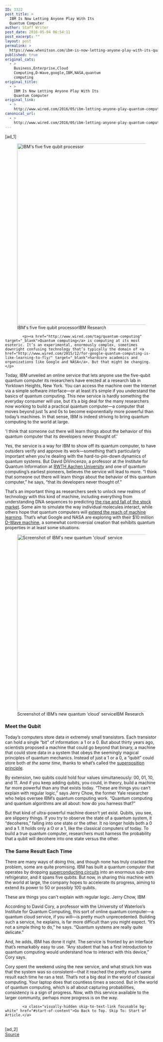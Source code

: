 ```yaml
---
ID: 3322
post_title: >
  IBM Is Now Letting Anyone Play With Its
  Quantum Computer
author: Staff Writer
post_date: 2016-05-04 06:54:11
post_excerpt: ""
layout: post
permalink: >
  https://www.whenitson.com/ibm-is-now-letting-anyone-play-with-its-quantum-computer/
published: true
original_cats:
  - >
    Business,Enterprise,Cloud
    Computing,D-Wave,google,IBM,NASA,quantum
    computing
original_title:
  - >
    IBM Is Now Letting Anyone Play With Its
    Quantum Computer
original_link:
  - >
    http://www.wired.com/2016/05/ibm-letting-anyone-play-quantum-computer/
canonical_url:
  - >
    http://www.wired.com/2016/05/ibm-letting-anyone-play-quantum-computer/
---
```

 [ad_1]
<br><div id=""><div id="small-art" data-share="">
				<figure attachment_2011507="" class="carve wp-caption portrait alignnone  relative" data-js=""><a href="https://www.wired.com/wp-content/uploads/2016/05/ibm-five-qubit-processor_26093923343_o.jpg"><img data-pin-description="IBM Is Now Letting Anyone Play With Its Quantum Computer" src="http://www.whenitson.com/wp-content/uploads/2016/05/IBM-Is-Now-Letting-Anyone-Play-With-Its-Quantum-Computer.jpg" alt="IBM's five five qubit processor" width="582" height="597" class="size-default-top-art wp-image-2011507"/></a><figcaption class="wp-caption-text link-underline">IBM's five five qubit processor<span class="credit link-underline-sm"><span aria-hidden="true" class="ui ui-photo inline-block ui-credit relative opacity-6 marg-r-sm marg-l-sm"/>IBM Research</span></figcaption></figure></div>

			<p><a href="http://www.wired.com/tag/quantum-computing" target="_blank">Quantum computing</a> is computing at its most esoteric. It’s an experimental, enormously complex, sometimes downright confusing technology that’s typically the domain of <a href="http://www.wired.com/2015/12/for-google-quantum-computing-is-like-learning-to-fly/" target="_blank">hardcore academics and organizations like Google and NASA</a>. But that might be changing.</p>
<p>Today, IBM unveiled an online service that lets anyone use the five-qubit quantum computer its researchers have erected at a research lab in Yorktown Heights, New York. You can access the machine over the Internet via a simple software interface—or at least it’s simple if you understand the basics of quantum computing. This new service is hardly something the everyday consumer will use, but it’s a big deal for the many researchers now working to build a practical quantum computer—a computer that moves beyond just 1s and 0s to become exponentially more powerful than today’s machines. In that sense, IBM is indeed striving to bring quantum computing to the world at large.</p>
<p data-js="fader" class="pullquote carve fader">
	'I think that someone out there will learn things about the behavior of this quantum computer that its developers never thought of.'	<span class="attribution"/>
</p>

<p>Yes, the service is a way for IBM to show off its quantum computer, to have outsiders verify and approve its work—something that’s particularly important when you’re dealing with the hard-to-pin-down dynamics of quantum systems. But David DiVincenzo, a professor at the Institute for Quantum Information at <a href="https://en.wikipedia.org/wiki/RWTH_Aachen_University" target="_blank">RWTH Aachen University</a> and one of quantum computing’s earliest pioneers, believes the service will lead to more. “I think that someone out there will learn things about the behavior of this quantum computer,” he says, “that its developers never thought of.”</p>
<p>That’s an important thing as researchers seek to unlock new realms of technology with this kind of machine, including everything from understanding DNA sequences to predicting <a href="http://www.afr.com/technology/quantum-computers-entice-wall-street-with-promise-of-higher-returns-20151209-glk1kx">the rise and fall of the stock market</a>. Some aim to simulate the way individual molecules interact, while others hope that quantum computers will <a href="http://www.wired.com/2015/04/jeff-dean/" target="_blank">extend the reach of machine learning</a>. That’s what Google and NASA are exploring with their $10 million <a href="http://www.wired.com/2015/12/for-google-quantum-computing-is-like-learning-to-fly/" target="_blank">D-Wave machine</a>, a somewhat controversial creation that exhibits quantum properties in at least some situations.</p>
<figure attachment_2011508="" class="wp-caption landscape alignnone  relative" data-js="fader"><a href="https://www.wired.com/wp-content/uploads/2016/05/screen-shot-of-ibm-quantum-experience_26621604182_o.jpg"><img src="http://www.whenitson.com/wp-content/uploads/2016/05/1462344851_451_IBM-Is-Now-Letting-Anyone-Play-With-Its-Quantum-Computer.jpg" alt="Screenshot of IBM's new quantum 'cloud' service" width="1024" height="582" class="size-large wp-image-2011508"/></a><figcaption class="wp-caption-text link-underline">Screenshot of IBM’s new quantum ‘cloud’ service<span class="credit link-underline-sm"><span aria-hidden="true" class="ui ui ui-photo inline-block ui-credit relative opacity-6 marg-r-sm marg-l-sm"/>IBM Research</span></figcaption></figure><h3>Meet the Qubit</h3>
<p>Today’s computers store data in extremely small transistors. Each transistor can hold a single “bit” of information: a 1 or a 0. But about thirty years ago, scientists proposed a machine that could go beyond that binary, a machine that could store data in a system that obeys the seemingly magical principles of quantum mechanics. Instead of just a 1 or a 0, a “qubit” could store both <em>at the same time</em>, thanks to what’s called the <a href="https://en.wikipedia.org/wiki/Superposition_principle" target="_blank">superposition principle</a>.</p>
<p>By extension, two qubits could hold four values simultaneously: 00, 01, 10, and 11. And if you keep adding qubits, you could, in theory, build a machine far more powerful than any that exists today. “These are things you can’t explain with regular logic,” says Jerry Chow, the former Yale researcher who helps oversee IBM’s quantum computing work. “Quantum computing and quantum algorithms are all about: how do you harness that?”</p>
<p>But that kind of ultra-powerful machine doesn’t yet exist. Qubits, you see, are slippery things. If you try to observe the state of a quantum system, it “decoheres,” falling into one state or the other. It no longer holds both a 0 and a 1. It holds only a O or a 1, like the classical computers of today. To build a true quantum computer, researchers must harness the probability that a qubit will decohere into one state versus the other.</p>
<h3>The Same Result Each Time</h3>
<p>There are many ways of doing this, and though none has truly cracked the problem, some are quite promising. IBM has built a quantum computer that operates by dropping <a href="https://en.wikipedia.org/wiki/Superconducting_quantum_computing" target="_blank">superconducting circuits</a> into an enormous sub-zero refrigerator, and it spans five qubits. But now, in sharing this machine with the world at large, the company hopes to accelerate its progress, aiming to extend its power to 50 or possibly 100 qubits.</p>
<p data-js="fader" class="pullquote carve fader">
	These are things you can't explain with regular logic.	<span class="attribution">Jerry Chow, IBM</span>
</p>

<p>According to David Cory, a professor with the University of Waterloo’s Institute for Quantum Computing, this sort of online quantum computer—a quantum cloud service, if you will—is pretty much unprecedented. Building such a service, he explains, is far more difficult than you might expect. “It’s not a simple thing to do,” he says. “Quantum systems are really quite delicate.”</p>
<p>And, he adds, IBM has done it right. The service is fronted by an interface that’s remarkably easy to use. “Any student that has a first introduction to quantum computing would understand how to interact with this device,” Cory says. </p>
<p>Cory spent the weekend using the new service, and what struck him was that the system was so consistent—that it reached the pretty much same result each time he ran a test. That’s not a big deal in the world of classical computing. Your laptop does that countless times a second. But in the world of quantum computing, which is all about capturing probabilities, consistency is a sign of progress. Now, with this service available to the larger community, perhaps more progress is on the way.</p>

			<a class="visually-hidden skip-to-text-link focusable bg-white" href="#start-of-content">Go Back to Top. Skip To: Start of Article.</a>

			
</div>
<br>[ad_2]
<br><a href="http://www.wired.com/2016/05/ibm-letting-anyone-play-quantum-computer/">Source </a>